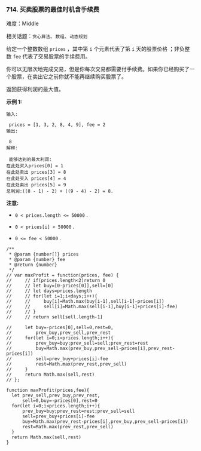 ### 714. 买卖股票的最佳时机含手续费

难度：Middle

相关话题：`贪心算法`、`数组`、`动态规划`

给定一个整数数组 `prices` ，其中第 `i` 个元素代表了第 `i` 天的股票价格 ；非负整数 `fee`  代表了交易股票的手续费用。



你可以无限次地完成交易，但是你每次交易都需要付手续费。如果你已经购买了一个股票，在卖出它之前你就不能再继续购买股票了。



返回获得利润的最大值。



**示例 1:** 





```
输入:

 prices = [1, 3, 2, 8, 4, 9], fee = 2
输出:

 8
解释:

 能够达到的最大利润:  
在此处买入prices[0] = 1
在此处卖出 prices[3] = 8
在此处买入 prices[4] = 4
在此处卖出 prices[5] = 9
总利润:((8 - 1) - 2) + ((9 - 4) - 2) = 8.
```


**注意:** 




* `0 < prices.length <= 50000` .

* `0 < prices[i] < 50000` .

* `0 <= fee < 50000` .






```
/**
 * @param {number[]} prices
 * @param {number} fee
 * @return {number}
 */
// var maxProfit = function(prices, fee) {
//     // if(prices.length<2)return 0
//     // let buy=[0-prices[0]],sell=[0]
//     // let days=prices.length
//     // for(let i=1;i<days;i++){
//     //     buy[i]=Math.max(buy[i-1],sell[i-1]-prices[i])
//     //     sell[i]=Math.max(sell[i-1],buy[i-1]+prices[i]-fee)
//     // }
//     // return sell[sell.length-1]
    
//     let buy=-prices[0],sell=0,rest=0,
//         prev_buy,prev_sell,prev_rest
//     for(let i=0;i<prices.length;i++){
//         prev_buy=buy;prev_sell=sell;prev_rest=rest
//         buy=Math.max(prev_buy,prev_sell-prices[i],prev_rest-prices[i])
//         sell=prev_buy+prices[i]-fee
//         rest=Math.max(prev_rest,prev_sell)
//     }
//     return Math.max(sell,rest)
// };

function maxProfit(prices,fee){
  let prev_sell,prev_buy,prev_rest,
      sell=0,buy=-prices[0],rest=0
  for(let i=0;i<prices.length;i++){
      prev_buy=buy;prev_rest=rest;prev_sell=sell
      sell=prev_buy+prices[i]-fee
      buy=Math.max(prev_rest-prices[i],prev_buy,prev_sell-prices[i])
      rest=Math.max(prev_rest,prev_sell)
  }
  return Math.max(sell,rest)
}



```

